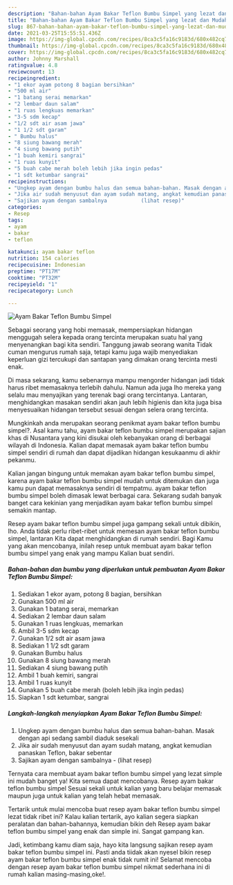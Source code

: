 ```yaml
---
description: "Bahan-bahan Ayam Bakar Teflon Bumbu Simpel yang lezat dan Mudah Dibuat"
title: "Bahan-bahan Ayam Bakar Teflon Bumbu Simpel yang lezat dan Mudah Dibuat"
slug: 867-bahan-bahan-ayam-bakar-teflon-bumbu-simpel-yang-lezat-dan-mudah-dibuat
date: 2021-03-25T15:55:51.436Z
image: https://img-global.cpcdn.com/recipes/8ca3c5fa16c9183d/680x482cq70/ayam-bakar-teflon-bumbu-simpel-foto-resep-utama.jpg
thumbnail: https://img-global.cpcdn.com/recipes/8ca3c5fa16c9183d/680x482cq70/ayam-bakar-teflon-bumbu-simpel-foto-resep-utama.jpg
cover: https://img-global.cpcdn.com/recipes/8ca3c5fa16c9183d/680x482cq70/ayam-bakar-teflon-bumbu-simpel-foto-resep-utama.jpg
author: Johnny Marshall
ratingvalue: 4.8
reviewcount: 13
recipeingredient:
- "1 ekor ayam potong 8 bagian bersihkan"
- "500 ml air"
- "1 batang serai memarkan"
- "2 lembar daun salam"
- "1 ruas lengkuas memarkan"
- "3-5 sdm kecap"
- "1/2 sdt air asam jawa"
- "1 1/2 sdt garam"
- " Bumbu halus"
- "8 siung bawang merah"
- "4 siung bawang putih"
- "1 buah kemiri sangrai"
- "1 ruas kunyit"
- "5 buah cabe merah boleh lebih jika ingin pedas"
- "1 sdt ketumbar sangrai"
recipeinstructions:
- "Ungkep ayam dengan bumbu halus dan semua bahan-bahan. Masak dengan api sedang sambil diaduk sesekali"
- "Jika air sudah menyusut dan ayam sudah matang, angkat kemudian panaskan Teflon, bakar sebentar"
- "Sajikan ayam dengan sambalnya           (lihat resep)"
categories:
- Resep
tags:
- ayam
- bakar
- teflon

katakunci: ayam bakar teflon 
nutrition: 154 calories
recipecuisine: Indonesian
preptime: "PT17M"
cooktime: "PT32M"
recipeyield: "1"
recipecategory: Lunch

---
```



![Ayam Bakar Teflon Bumbu Simpel](https://img-global.cpcdn.com/recipes/8ca3c5fa16c9183d/680x482cq70/ayam-bakar-teflon-bumbu-simpel-foto-resep-utama.jpg)

Sebagai seorang yang hobi memasak, mempersiapkan hidangan menggugah selera kepada orang tercinta merupakan suatu hal yang menyenangkan bagi kita sendiri. Tanggung jawab seorang  wanita Tidak cuman mengurus rumah saja, tetapi kamu juga wajib menyediakan keperluan gizi tercukupi dan santapan yang dimakan orang tercinta mesti enak.

Di masa  sekarang, kamu sebenarnya mampu mengorder hidangan jadi tidak harus ribet memasaknya terlebih dahulu. Namun ada juga lho mereka yang selalu mau menyajikan yang terenak bagi orang tercintanya. Lantaran, menghidangkan masakan sendiri akan jauh lebih higienis dan kita juga bisa menyesuaikan hidangan tersebut sesuai dengan selera orang tercinta. 



Mungkinkah anda merupakan seorang penikmat ayam bakar teflon bumbu simpel?. Asal kamu tahu, ayam bakar teflon bumbu simpel merupakan sajian khas di Nusantara yang kini disukai oleh kebanyakan orang di berbagai wilayah di Indonesia. Kalian dapat memasak ayam bakar teflon bumbu simpel sendiri di rumah dan dapat dijadikan hidangan kesukaanmu di akhir pekanmu.

Kalian jangan bingung untuk memakan ayam bakar teflon bumbu simpel, karena ayam bakar teflon bumbu simpel mudah untuk ditemukan dan juga kamu pun dapat memasaknya sendiri di tempatmu. ayam bakar teflon bumbu simpel boleh dimasak lewat berbagai cara. Sekarang sudah banyak banget cara kekinian yang menjadikan ayam bakar teflon bumbu simpel semakin mantap.

Resep ayam bakar teflon bumbu simpel juga gampang sekali untuk dibikin, lho. Anda tidak perlu ribet-ribet untuk memesan ayam bakar teflon bumbu simpel, lantaran Kita dapat menghidangkan di rumah sendiri. Bagi Kamu yang akan mencobanya, inilah resep untuk membuat ayam bakar teflon bumbu simpel yang enak yang mampu Kalian buat sendiri.

<!--inarticleads1-->

##### Bahan-bahan dan bumbu yang diperlukan untuk pembuatan Ayam Bakar Teflon Bumbu Simpel:

1. Sediakan 1 ekor ayam, potong 8 bagian, bersihkan
1. Gunakan 500 ml air
1. Gunakan 1 batang serai, memarkan
1. Sediakan 2 lembar daun salam
1. Gunakan 1 ruas lengkuas, memarkan
1. Ambil 3-5 sdm kecap
1. Gunakan 1/2 sdt air asam jawa
1. Sediakan 1 1/2 sdt garam
1. Gunakan  Bumbu halus
1. Gunakan 8 siung bawang merah
1. Sediakan 4 siung bawang putih
1. Ambil 1 buah kemiri, sangrai
1. Ambil 1 ruas kunyit
1. Gunakan 5 buah cabe merah (boleh lebih jika ingin pedas)
1. Siapkan 1 sdt ketumbar, sangrai




<!--inarticleads2-->

##### Langkah-langkah menyiapkan Ayam Bakar Teflon Bumbu Simpel:

1. Ungkep ayam dengan bumbu halus dan semua bahan-bahan. Masak dengan api sedang sambil diaduk sesekali
1. Jika air sudah menyusut dan ayam sudah matang, angkat kemudian panaskan Teflon, bakar sebentar
1. Sajikan ayam dengan sambalnya -           (lihat resep)




Ternyata cara membuat ayam bakar teflon bumbu simpel yang lezat simple ini mudah banget ya! Kita semua dapat mencobanya. Resep ayam bakar teflon bumbu simpel Sesuai sekali untuk kalian yang baru belajar memasak maupun juga untuk kalian yang telah hebat memasak.

Tertarik untuk mulai mencoba buat resep ayam bakar teflon bumbu simpel lezat tidak ribet ini? Kalau kalian tertarik, ayo kalian segera siapkan peralatan dan bahan-bahannya, kemudian bikin deh Resep ayam bakar teflon bumbu simpel yang enak dan simple ini. Sangat gampang kan. 

Jadi, ketimbang kamu diam saja, hayo kita langsung sajikan resep ayam bakar teflon bumbu simpel ini. Pasti anda tiidak akan nyesel bikin resep ayam bakar teflon bumbu simpel enak tidak rumit ini! Selamat mencoba dengan resep ayam bakar teflon bumbu simpel nikmat sederhana ini di rumah kalian masing-masing,oke!.

